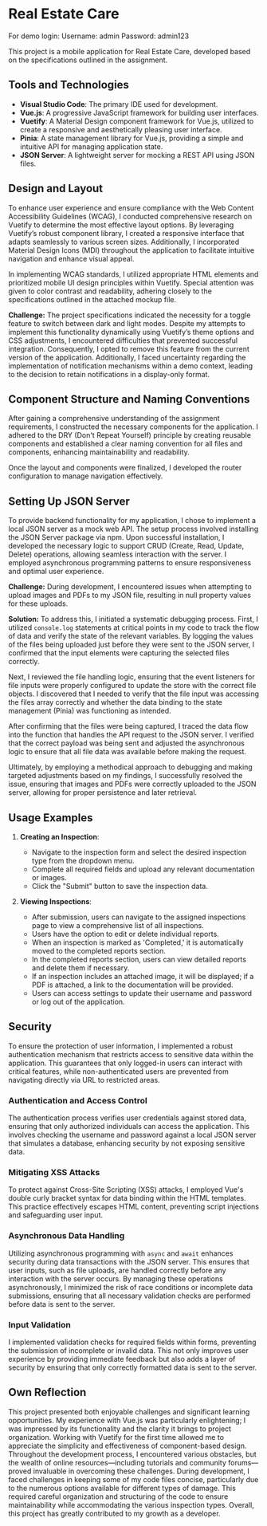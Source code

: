 # Real Estate Care

For demo login:
Username: admin
Password: admin123

This project is a mobile application for Real Estate Care, developed based on the specifications outlined in the assignment.

## Tools and Technologies

- **Visual Studio Code**: The primary IDE used for development.
- **Vue.js**: A progressive JavaScript framework for building user interfaces.
- **Vuetify**: A Material Design component framework for Vue.js, utilized to create a responsive and aesthetically pleasing user interface.
- **Pinia**: A state management library for Vue.js, providing a simple and intuitive API for managing application state.
- **JSON Server**: A lightweight server for mocking a REST API using JSON files.

## Design and Layout

To enhance user experience and ensure compliance with the Web Content Accessibility Guidelines (WCAG), I conducted comprehensive research on Vuetify to determine the most effective layout options. By leveraging Vuetify’s robust component library, I created a responsive interface that adapts seamlessly to various screen sizes. Additionally, I incorporated Material Design Icons (MDI) throughout the application to facilitate intuitive navigation and enhance visual appeal.

In implementing WCAG standards, I utilized appropriate HTML elements and prioritized mobile UI design principles within Vuetify. Special attention was given to color contrast and readability, adhering closely to the specifications outlined in the attached mockup file.

**Challenge:** The project specifications indicated the necessity for a toggle feature to switch between dark and light modes. Despite my attempts to implement this functionality dynamically using Vuetify’s theme options and CSS adjustments, I encountered difficulties that prevented successful integration. Consequently, I opted to remove this feature from the current version of the application. Additionally, I faced uncertainty regarding the implementation of notification mechanisms within a demo context, leading to the decision to retain notifications in a display-only format.

## Component Structure and Naming Conventions

After gaining a comprehensive understanding of the assignment requirements, I constructed the necessary components for the application. I adhered to the DRY (Don't Repeat Yourself) principle by creating reusable components and established a clear naming convention for all files and components, enhancing maintainability and readability.

Once the layout and components were finalized, I developed the router configuration to manage navigation effectively.

## Setting Up JSON Server

To provide backend functionality for my application, I chose to implement a local JSON server as a mock web API. The setup process involved installing the JSON Server package via npm. Upon successful installation, I developed the necessary logic to support CRUD (Create, Read, Update, Delete) operations, allowing seamless interaction with the server. I employed asynchronous programming patterns to ensure responsiveness and optimal user experience.

**Challenge:** During development, I encountered issues when attempting to upload images and PDFs to my JSON file, resulting in null property values for these uploads.

**Solution:** To address this, I initiated a systematic debugging process. First, I utilized `console.log` statements at critical points in my code to track the flow of data and verify the state of the relevant variables. By logging the values of the files being uploaded just before they were sent to the JSON server, I confirmed that the input elements were capturing the selected files correctly.

Next, I reviewed the file handling logic, ensuring that the event listeners for file inputs were properly configured to update the store with the correct file objects. I discovered that I needed to verify that the file input was accessing the files array correctly and whether the data binding to the state management (Pinia) was functioning as intended.

After confirming that the files were being captured, I traced the data flow into the function that handles the API request to the JSON server. I verified that the correct payload was being sent and adjusted the asynchronous logic to ensure that all file data was available before making the request.

Ultimately, by employing a methodical approach to debugging and making targeted adjustments based on my findings, I successfully resolved the issue, ensuring that images and PDFs were correctly uploaded to the JSON server, allowing for proper persistence and later retrieval.

## Usage Examples

1.  **Creating an Inspection**:

    - Navigate to the inspection form and select the desired inspection type from the dropdown menu.
    - Complete all required fields and upload any relevant documentation or images.
    - Click the "Submit" button to save the inspection data.

2.  **Viewing Inspections**:

    - After submission, users can navigate to the assigned inspections page to view a comprehensive list of all inspections.
    - Users have the option to edit or delete individual reports.
    - When an inspection is marked as 'Completed,' it is automatically moved to the completed reports section.
    - In the completed reports section, users can view detailed reports and delete them if necessary.
    - If an inspection includes an attached image, it will be displayed; if a PDF is attached, a link to the documentation will be provided.
    - Users can access settings to update their username and password or log out of the application.

## Security

To ensure the protection of user information, I implemented a robust authentication mechanism that restricts access to sensitive data within the application. This guarantees that only logged-in users can interact with critical features, while non-authenticated users are prevented from navigating directly via URL to restricted areas.

### Authentication and Access Control

The authentication process verifies user credentials against stored data, ensuring that only authorized individuals can access the application. This involves checking the username and password against a local JSON server that simulates a database, enhancing security by not exposing sensitive data.

### Mitigating XSS Attacks

To protect against Cross-Site Scripting (XSS) attacks, I employed Vue's double curly bracket syntax for data binding within the HTML templates. This practice effectively escapes HTML content, preventing script injections and safeguarding user input.

### Asynchronous Data Handling

Utilizing asynchronous programming with `async` and `await` enhances security during data transactions with the JSON server. This ensures that user inputs, such as file uploads, are handled correctly before any interaction with the server occurs. By managing these operations asynchronously, I minimized the risk of race conditions or incomplete data submissions, ensuring that all necessary validation checks are performed before data is sent to the server.

### Input Validation

I implemented validation checks for required fields within forms, preventing the submission of incomplete or invalid data. This not only improves user experience by providing immediate feedback but also adds a layer of security by ensuring that only correctly formatted data is sent to the server.

## Own Reflection

This project presented both enjoyable challenges and significant learning opportunities. My experience with Vue.js was particularly enlightening; I was impressed by its functionality and the clarity it brings to project organization. Working with Vuetify for the first time allowed me to appreciate the simplicity and effectiveness of component-based design. Throughout the development process, I encountered various obstacles, but the wealth of online resources—including tutorials and community forums—proved invaluable in overcoming these challenges. During development, I faced challenges in keeping some of my code files concise, particularly due to the numerous options available for different types of damage. This required careful organization and structuring of the code to ensure maintainability while accommodating the various inspection types. Overall, this project has greatly contributed to my growth as a developer.
